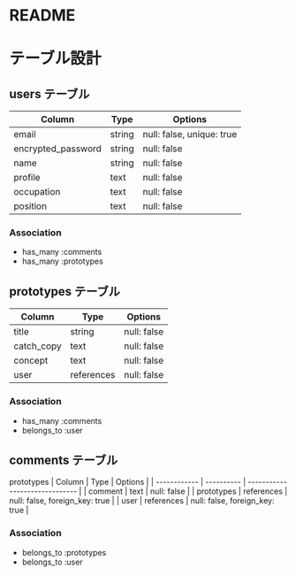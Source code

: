 # README
# テーブル設計

## users テーブル

| Column             | Type   | Options     |
| ------------------ | ------ | ----------- |
| email              | string | null: false, unique: true |
| encrypted_password | string | null: false |
| name               | string | null: false |
| profile            | text   | null: false |
| occupation         | text   | null: false |
| position           | text   | null: false |
### Association

- has_many :comments
- has_many :prototypes

## prototypes テーブル

| Column      | Type       | Options     |
| ----------- | ---------- | ----------- |
| title       | string     | null: false |
| catch_copy  | text       | null: false |
| concept     | text       | null: false |
| user        | references | null: false |
### Association

- has_many :comments
- belongs_to :user

## comments テーブル
prototypes
| Column       | Type       | Options                        |
| ------------ | ---------- | ------------------------------ |
| comment      | text       | null: false                    |
| prototypes   | references | null: false, foreign_key: true |
| user         | references | null: false, foreign_key: true |
### Association

- belongs_to :prototypes
- belongs_to :user